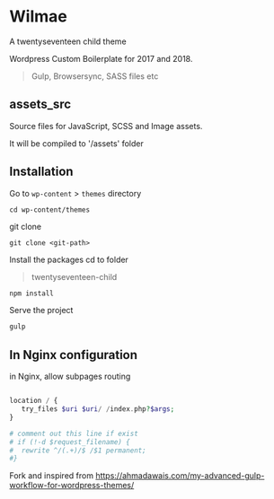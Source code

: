 # Wilmae
A twentyseventeen child theme

Wordpress Custom Boilerplate for 2017 and 2018.

> Gulp, Browsersync, SASS files etc

## assets_src
Source files for JavaScript, SCSS and Image assets.

It will be compiled to '/assets' folder

## Installation
Go to `wp-content` > `themes` directory
```
cd wp-content/themes
```

git clone <git-repo> 
```
git clone <git-path>
```

Install the packages
cd to folder 

> twentyseventeen-child 
```javascript
npm install
```

Serve the project
```javascript
gulp
```

## In Nginx configuration
in Nginx, allow subpages routing

```php

location / {
   try_files $uri $uri/ /index.php?$args;
}

# comment out this line if exist
# if (!-d $request_filename) {
#  rewrite ^/(.+)/$ /$1 permanent;
#}

```

Fork and inspired from https://ahmadawais.com/my-advanced-gulp-workflow-for-wordpress-themes/
